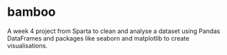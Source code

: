 # bamboo
A week 4 project from Sparta to clean and analyse a dataset using Pandas DataFrames and packages like seaborn and matplotlib to create visualisations.
